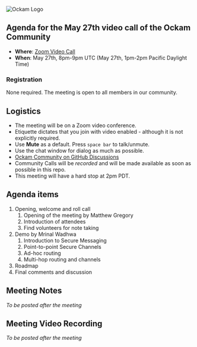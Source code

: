 ![Ockam Logo](../assets/logo.svg)

## Agenda for the May 27th video call of the Ockam Community

- **Where**: [Zoom Video Call](https://ockam.zoom.us/j/93012459605?pwd=VG1YU0NUWExtd25OL0dma283cUZ0Zz09)
- **When**: May 27th, 8pm-9pm UTC (May 27th, 1pm-2pm Pacific Daylight Time)

### Registration

None required. The meeting is open to all members in our community.

## Logistics

* The meeting will be on a Zoom video conference.
* Etiquette dictates that you join with video enabled - although it is not explicitly required.
* Use **Mute** as a default. Press `space bar` to talk/unmute.
* Use the chat window for dialog as much as possible.
* [Ockam Community on GitHub Discussions](https://github.com/ockam-network/ockam/discussions)
* Community Calls will be *recorded* and will be made available as soon as possible in this repo.
* This meeting will have a hard stop at 2pm PDT.

## Agenda items

1. Opening, welcome and roll call
    1. Opening of the meeting by Matthew Gregory
    1. Introduction of attendees
    1. Find volunteers for note taking
1. Demo by Mrinal Wadhwa
    1. Introduction to Secure Messaging
    1. Point-to-point Secure Channels
    1. Ad-hoc routing
    1. Multi-hop routing and channels
1. Roadmap    
1. Final comments and discussion

## Meeting Notes

*To be posted after the meeting*

## Meeting Video Recording

*To be posted after the meeting*
